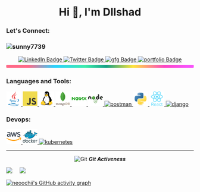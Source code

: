 

<h1 align="center">Hi 👋, I'm  DIlshad  </h1>


<h3 align="left">Let's Connect:</h3>
<h3 align="left"> <img src="https://komarev.com/ghpvc/?username=neoochii&label=Profile%20views&color=0e75b6&style=flat" alt="sunny7739" /> </h3>

<div id="badges" align = "center">
    <a href="https://www.linkedin.com/in/neoochii/">
        <img src="https://img.shields.io/badge/LinkedIn-blue?style=for-the-badge&logo=linkedin&logoColor=white" alt="LinkedIn Badge"/>
    </a>
    <a href="https://twitter.com/neoochii">
        <img src="https://img.shields.io/badge/X-000000?style=for-the-badge&logo=x&logoColor=white" alt="Twitter Badge"/>
    </a>
    <a href="https://leetcode.com/u/neoochii/">
        <img src="https://img.shields.io/badge/-LeetCode-FFA116?style=for-the-badge&logo=LeetCode&logoColor=black" alt="gfg Badge"/>
    </a>
    <a href="https://neoochii.online/">
        <img src="https://img.shields.io/badge/portfolio-B9B3A6?style=for-the-badge&logo=world" alt="portfolio Badge"/>
    </a>
 

</div>

<img src="https://github.com/ArshErgon/ArshErgon/blob/main/assets/header/lineBar.png" width="100%" height="8px"/>



<h3 align="left">Languages and Tools:</h3>
<a href="https://www.java.com" target="_blank" rel="noreferrer"> <img src="https://raw.githubusercontent.com/devicons/devicon/master/icons/java/java-original.svg" alt="java" width="40" height="40"/> </a> <a href="https://developer.mozilla.org/en-US/docs/Web/JavaScript" target="_blank" rel="noreferrer"> <img src="https://raw.githubusercontent.com/devicons/devicon/master/icons/javascript/javascript-original.svg" alt="javascript" width="40" height="40"/> </a> <a href="https://www.linux.org/" target="_blank" rel="noreferrer"> <img src="https://raw.githubusercontent.com/devicons/devicon/master/icons/linux/linux-original.svg" alt="linux" width="40" height="40"/> </a> <a href="https://www.mongodb.com/" target="_blank" rel="noreferrer"> <img src="https://raw.githubusercontent.com/devicons/devicon/master/icons/mongodb/mongodb-original-wordmark.svg" alt="mongodb" width="40" height="40"/> </a> <a href="https://www.nginx.com" target="_blank" rel="noreferrer"> <img src="https://raw.githubusercontent.com/devicons/devicon/master/icons/nginx/nginx-original.svg" alt="nginx" width="40" height="40"/> </a> <a href="https://nodejs.org" target="_blank" rel="noreferrer"> <img src="https://raw.githubusercontent.com/devicons/devicon/master/icons/nodejs/nodejs-original-wordmark.svg" alt="nodejs" width="40" height="40"/> </a> <a href="https://postman.com" target="_blank" rel="noreferrer"> <img src="https://www.vectorlogo.zone/logos/getpostman/getpostman-icon.svg" alt="postman" width="40" height="40"/> </a> <a href="https://www.python.org" target="_blank" rel="noreferrer"> <img src="https://raw.githubusercontent.com/devicons/devicon/master/icons/python/python-original.svg" alt="python" width="40" height="40"/> </a> <a href="https://reactjs.org/" target="_blank" rel="noreferrer"> <img src="https://raw.githubusercontent.com/devicons/devicon/master/icons/react/react-original-wordmark.svg" alt="react" width="40" height="40"/> </a>  <a href="https://www.djangoproject.com/" target="_blank" rel="noreferrer"> <img src="https://cdn.worldvectorlogo.com/logos/django.svg" alt="django" width="40" height="40"/> </a> </p>
<h3 align="left">Devops:</h3>
<p> <p align="left"> <a href="https://aws.amazon.com" target="_blank" rel="noreferrer"> <img src="https://raw.githubusercontent.com/devicons/devicon/master/icons/amazonwebservices/amazonwebservices-original-wordmark.svg" alt="aws" width="40" height="40"/> </a><a href="https://www.docker.com/" target="_blank" rel="noreferrer"> <img src="https://raw.githubusercontent.com/devicons/devicon/master/icons/docker/docker-original-wordmark.svg" alt="docker" width="40" height="40"/> </a> <a href="https://kubernetes.io" target="_blank" rel="noreferrer"> <img src="https://www.vectorlogo.zone/logos/kubernetes/kubernetes-icon.svg" alt="kubernetes" width="40" height="40"/> </a>
</p>



<hr>

<p align="center">
    <img src="https://media.giphy.com/media/W5eoZHPpUx9sapR0eu/giphy.gif" width="30px" alt="Git"/>&nbsp;<i><b>Git Activeness</b></i></p>
    
<div class='container'>
    <img style="height: auto; width: 45%;" class="img" src="https://github-readme-stats.vercel.app/api?username=dilshadalikhan2004&show_icons=true&theme=radical&hide_border=true" />
    &nbsp;
    &nbsp;
    <img style="height: auto; width: 43%;" class="img" src="https://github-readme-streak-stats.herokuapp.com?user=dilshadalikhan2004&theme=radical&layout=compact&hide_border=true" /></div>
</div>


[![neoochii's GitHub activity graph](https://github-readme-activity-graph.vercel.app/graph?username=dilshadalikhan2004&theme=high-contrast)](https://github.com/dilshadalikhan2004/github-readme-activity-graph)
